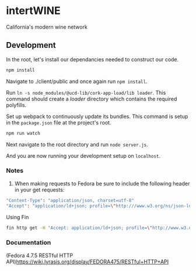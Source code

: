 # intertWINE
California's modern wine network


## Development

In the root, let's install our dependancies needed to construct our code.

```bash
npm install
```

Navigate to ./client/public and once again run `npm install`.

Run `ln -s node_modules/@ucd-lib/cork-app-load/lib loader`.  This command should create a *loader* directory which contains the required polyfills.

Set up webpack to continuously update its bundles.  This command is setup in the `package.json` file at the project's root.

```bash
npm run watch
```

Next navigate to the root directory and run `node server.js`.

And you are now running your development setup on `localhost`.

### Notes

1. When making requests to Fedora be sure to include the following header in your get requests:

  ```bash
  "Content-Type": "application/json, charset=utf-8"
  "Accept": "application/ld+json; profile=\"http:///www.w3.org/ns/json-ld#compacted\""
  ```

  Using Fin

  ```bash
  fin http get -H "Accept: application/ld+json; profile=\"http://www.w3.org/ns/json-ld#compacted\"" -P b /collection/chardonnay2 > chardonnay2.json
  ```

### Documentation

(Fedora 4.7.5 RESTful HTTP API)<https://wiki.lyrasis.org/display/FEDORA475/RESTful+HTTP+API>
